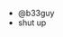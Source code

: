 - @b33guy
- shut up

<!---
b33guy/b33guy is a ✨ special ✨ repository because its `README.md` (this file) appears on your GitHub profile.
You can click the Preview link to take a look at your changes.
--->

